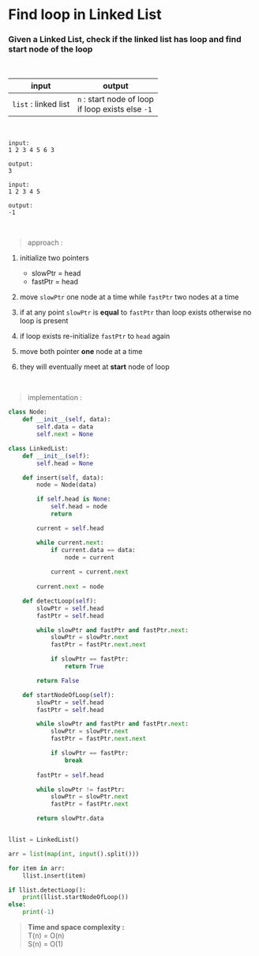# Find loop in Linked List

### Given a Linked List, check if the linked list has loop and find start node of the loop

<br>

| input | output |
| --- | --- |
| `list` : linked list | `n` : start node of loop <br>if loop exists else `-1`|

<br>

```
input:
1 2 3 4 5 6 3

output: 
3

input:
1 2 3 4 5

output: 
-1
```

<br>

> approach :
1. initialize two pointers
    * slowPtr = head
    * fastPtr = head

2. move `slowPtr` one node at a time while `fastPtr` two nodes at a time

3. if at any point `slowPtr` is **equal** to `fastPtr` than loop exists otherwise no loop is present

4. if loop exists re-initialize `fastPtr` to `head` again

5. move both pointer **one** node at a time

6. they will eventually meet at **start** node of loop

<br>

> implementation :

```python
class Node:
    def __init__(self, data):
        self.data = data
        self.next = None

class LinkedList:
    def __init__(self):
        self.head = None

    def insert(self, data):
        node = Node(data)

        if self.head is None:
            self.head = node
            return

        current = self.head

        while current.next:
            if current.data == data:
                node = current       
            
            current = current.next
        
        current.next = node

    def detectLoop(self):
        slowPtr = self.head
        fastPtr = self.head

        while slowPtr and fastPtr and fastPtr.next:
            slowPtr = slowPtr.next
            fastPtr = fastPtr.next.next

            if slowPtr == fastPtr:
                return True

        return False 

    def startNodeOfLoop(self):
        slowPtr = self.head
        fastPtr = self.head

        while slowPtr and fastPtr and fastPtr.next:
            slowPtr = slowPtr.next
            fastPtr = fastPtr.next.next

            if slowPtr == fastPtr:
                break
        
        fastPtr = self.head

        while slowPtr != fastPtr:
            slowPtr = slowPtr.next
            fastPtr = fastPtr.next

        return slowPtr.data


llist = LinkedList()

arr = list(map(int, input().split()))

for item in arr:
    llist.insert(item)

if llist.detectLoop():
    print(llist.startNodeOfLoop())
else:
    print(-1)
```

> **Time and space complexity :**
<br>T(n) = O(n)
<br>S(n) = O(1)